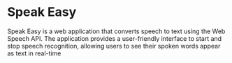 # Speak Easy

Speak Easy is a web application that converts speech to text using the Web Speech API. The application provides a user-friendly interface to start and stop speech recognition, allowing users to see their spoken words appear as text in real-time